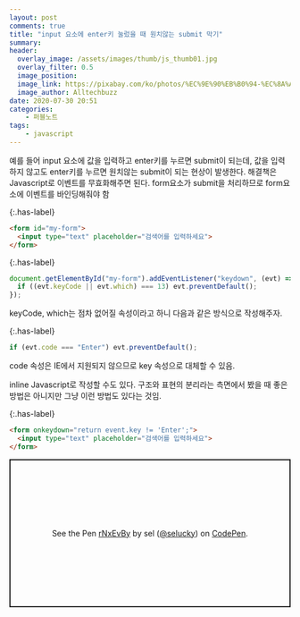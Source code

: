 ```yaml
---
layout: post
comments: true
title: "input 요소에 enter키 눌렀을 때 원치않는 submit 막기"
summary:
header:
  overlay_image: /assets/images/thumb/js_thumb01.jpg
  overlay_filter: 0.5
  image_position:
  image_link: https://pixabay.com/ko/photos/%EC%9E%90%EB%B0%94-%EC%8A%A4%ED%81%AC%EB%A6%BD%ED%8A%B8-%ED%94%84%EB%A1%9C%EA%B7%B8%EB%9E%98%EB%A8%B8-%EC%BD%94%EB%93%9C-4523100/
  image_author: Alltechbuzz
date: 2020-07-30 20:51
categories:
    - 퍼블노트
tags:
    - javascript
---
```


예를 들어 input 요소에 값을 입력하고 enter키를 누르면 submit이 되는데, 값을 입력하지 않고도 enter키를 누르면 원치않는 submit이 되는 현상이 발생한다. 해결책은 Javascript로 이벤트를 무효화해주면 된다. form요소가 submit을 처리하므로 form요소에 이벤트를 바인딩해줘야 함

{:.has-label}
```html
<form id="my-form">
  <input type="text" placeholder="검색어를 입력하세요">
</form>
```

{:.has-label}
```javascript
document.getElementById("my-form").addEventListener("keydown", (evt) => {
  if ((evt.keyCode || evt.which) === 13) evt.preventDefault();
});
```

keyCode, which는 점차 없어질 속성이라고 하니 다음과 같은 방식으로 작성해주자.

{:.has-label}
```javascript
if (evt.code === "Enter") evt.preventDefault();
```

code 속성은 IE에서 지원되지 않으므로 key 속성으로 대체할 수 있음.

inline Javascript로 작성할 수도 있다. 구조와 표현의 분리라는 측면에서 봤을 때 좋은 방법은 아니지만 그냥 이런 방법도 있다는 것임.

{:.has-label}
```html
<form onkeydown="return event.key != 'Enter';">
  <input type="text" placeholder="검색어를 입력하세요">
</form>
```

<p class="codepen" data-height="265" data-theme-id="default" data-default-tab="js,result" data-user="selucky" data-slug-hash="rNxEvBy" style="height: 265px; box-sizing: border-box; display: flex; align-items: center; justify-content: center; border: 2px solid; margin: 1em 0; padding: 1em;" data-pen-title="rNxEvBy">
  <span>See the Pen <a href="https://codepen.io/selucky/pen/rNxEvBy">
  rNxEvBy</a> by sel (<a href="https://codepen.io/selucky">@selucky</a>)
  on <a href="https://codepen.io">CodePen</a>.</span>
</p>
<script async src="https://static.codepen.io/assets/embed/ei.js"></script>